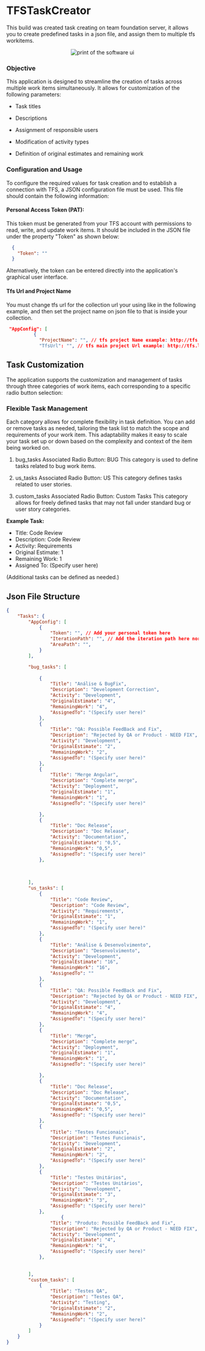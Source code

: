 # TFSTaskCreator

This build was created task creating on team foundation server, it allows you to create predefined tasks in a json file, and assign them to multiple tfs workitems.

<center><img src="./assets/image.png" alt="print of the software ui"></center>

### Objective
This application is designed to streamline the creation of tasks across multiple work items simultaneously. It allows for customization of the following parameters:

- Task titles

- Descriptions

- Assignment of responsible users

- Modification of activity types

- Definition of original estimates and remaining work

### Configuration and Usage

To configure the required values for task creation and to establish a connection with TFS, a JSON configuration file must be used. This file should contain the following information:

#### Personal Access Token (PAT):
This token must be generated from your TFS account with permissions to read, write, and update work items. It should be included in the JSON file under the property "Token" as shown below:
```json
  {
    "Token": ""
  }
```

Alternatively, the token can be entered directly into the application's graphical user interface.

#### Tfs Url and Project Name

You must change tfs url for the collection url your using like in the following example, and then set the project name on json file to that is inside your collection.

```json
 "AppConfig": [
          {
            "ProjectName": "", // tfs project Name example: http://tfs.link.com/tfs/DefaultCollection/{ProjectName} you should only set the project name not the url.
            "TfsUrl": "", // tfs main project Url example: http://tfs.link.com/tfs/DefaultCollection/
```

## Task Customization
The application supports the customization and management of tasks through three categories of work items, each corresponding to a specific radio button selection:

### Flexible Task Management
Each category allows for complete flexibility in task definition. You can add or remove tasks as needed, tailoring the task list to match the scope and requirements of your work item. This adaptability makes it easy to scale your task set up or down based on the complexity and context of the item being worked on.

1. bug_tasks
Associated Radio Button: BUG
This category is used to define tasks related to bug work items.

2. us_tasks
Associated Radio Button: US
This category defines tasks related to user stories.

3. custom_tasks
Associated Radio Button: Custom Tasks
This category allows for freely defined tasks that may not fall under standard bug or user story categories.


**Example Task:**

- Title: Code Review
- Description: Code Review
- Activity: Requirements
- Original Estimate: 1
- Remaining Work: 1
- Assigned To: (Specify user here)

(Additional tasks can be defined as needed.)

## Json File Structure

```json
{
    "Tasks": {
        "AppConfig": [
            {
                "Token": "", // Add your personal token here
                "IterationPath": "", // Add the iteration path here normally it will be the path for you current created sprint.
                "AreaPath": "", 
            }
        ],

        "bug_tasks": [
            
            {
                "Title": "Análise & BugFix",
                "Description": "Development Correction",
                "Activity": "Development",
                "OriginalEstimate": "4",
                "RemainingWork": "4",
                "AssignedTo": "(Specify user here)"
            },
            {
                "Title": "QA: Possible FeedBack and Fix",
                "Description": "Rejected by QA or Product - NEED FIX",
                "Activity": "Development",
                "OriginalEstimate": "2",
                "RemainingWork": "2",
                "AssignedTo": "(Specify user here)"
            },
            {
                "Title": "Merge Angular",
                "Description": "Complete merge",
                "Activity": "Deployment",
                "OriginalEstimate": "1",
                "RemainingWork": "1",
                "AssignedTo": "(Specify user here)"

            },
            {
                "Title": "Doc Release",
                "Description": "Doc Release",
                "Activity": "Documentation",
                "OriginalEstimate": "0,5",
                "RemainingWork": "0,5",
                "AssignedTo": "(Specify user here)"
            },
			
			
	
        ],
        "us_tasks": [
            {
                "Title": "Code Review",
                "Description": "Code Review",
                "Activity": "Requirements",
                "OriginalEstimate": "1",
                "RemainingWork": "1",
                "AssignedTo": "(Specify user here)"
            },
            {
                "Title": "Análise & Desenvolvimento",
                "Description": "Desenvolvimento",
                "Activity": "Development",
                "OriginalEstimate": "16",
                "RemainingWork": "16",
                "AssignedTo": ""
            },
            {
                "Title": "QA: Possible FeedBack and Fix",
                "Description": "Rejected by QA or Product - NEED FIX",
                "Activity": "Development",
                "OriginalEstimate": "4",
                "RemainingWork": "4",
                "AssignedTo": "(Specify user here)"
            },
            {
                "Title": "Merge",
                "Description": "Complete merge",
                "Activity": "Deployment",
                "OriginalEstimate": "1",
                "RemainingWork": "1",
                "AssignedTo": "(Specify user here)"

            },
            {
                "Title": "Doc Release",
                "Description": "Doc Release",
                "Activity": "Documentation",
                "OriginalEstimate": "0,5",
                "RemainingWork": "0,5",
                "AssignedTo": "(Specify user here)"
            },
			{
                "Title": "Testes Funcionais",
                "Description": "Testes Funcionais",
                "Activity": "Development",
                "OriginalEstimate": "2",
                "RemainingWork": "2",
                "AssignedTo": "(Specify user here)"
            },
			{
                "Title": "Testes Unitários",
                "Description": "Testes Unitários",
                "Activity": "Development",
                "OriginalEstimate": "3",
                "RemainingWork": "3",
                "AssignedTo": "(Specify user here)"
            },
					{
                "Title": "Produto: Possible FeedBack and Fix",
                "Description": "Rejected by QA or Product - NEED FIX",
                "Activity": "Development",
                "OriginalEstimate": "4",
                "RemainingWork": "4",
                "AssignedTo": "(Specify user here)"
            },
			
          
        ],
        "custom_tasks": [
            {
                "Title": "Testes QA",
                "Description": "Testes QA",
                "Activity": "Testing",
                "OriginalEstimate": "2",
                "RemainingWork": "2",
                "AssignedTo": "(Specify user here)"
            }
        ]
    }
}
```
